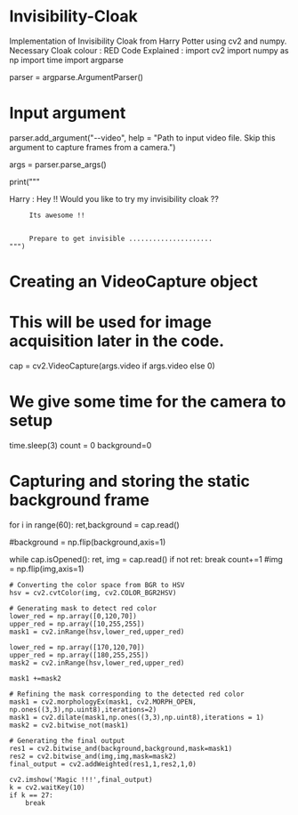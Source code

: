 # Invisibility-Cloak
Implementation of Invisibility Cloak from Harry Potter using cv2 and numpy.
Necessary Cloak colour : RED 
Code Explained :
import cv2
import numpy as np
import time
import argparse

parser = argparse.ArgumentParser()
# Input argument
parser.add_argument("--video", help = "Path to input video file. Skip this argument to capture frames from a camera.")

args = parser.parse_args()

print("""

Harry :  Hey !! Would you like to try my invisibility cloak ??

         Its awesome !!


         Prepare to get invisible .....................
    """)

# Creating an VideoCapture object
# This will be used for image acquisition later in the code.
cap = cv2.VideoCapture(args.video if args.video else 0)

# We give some time for the camera to setup
time.sleep(3)
count = 0
background=0

# Capturing and storing the static background frame
for i in range(60):
	ret,background = cap.read()

#background = np.flip(background,axis=1)

while cap.isOpened():
	ret, img = cap.read()
	if not ret:
		break
	count+=1
	#img = np.flip(img,axis=1)

	# Converting the color space from BGR to HSV
	hsv = cv2.cvtColor(img, cv2.COLOR_BGR2HSV)

	# Generating mask to detect red color
	lower_red = np.array([0,120,70])
	upper_red = np.array([10,255,255])
	mask1 = cv2.inRange(hsv,lower_red,upper_red)

	lower_red = np.array([170,120,70])
	upper_red = np.array([180,255,255])
	mask2 = cv2.inRange(hsv,lower_red,upper_red)

	mask1 +=mask2

	# Refining the mask corresponding to the detected red color
	mask1 = cv2.morphologyEx(mask1, cv2.MORPH_OPEN, np.ones((3,3),np.uint8),iterations=2)
	mask1 = cv2.dilate(mask1,np.ones((3,3),np.uint8),iterations = 1)
	mask2 = cv2.bitwise_not(mask1)

	# Generating the final output
	res1 = cv2.bitwise_and(background,background,mask=mask1)
	res2 = cv2.bitwise_and(img,img,mask=mask2)
	final_output = cv2.addWeighted(res1,1,res2,1,0)

	cv2.imshow('Magic !!!',final_output)
	k = cv2.waitKey(10)
	if k == 27:
		break

